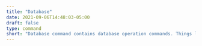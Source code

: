 ```yaml
---
title: "Database"
date: 2021-09-06T14:48:03-05:00
draft: false
type: command
short: "Database command contains database operation commands. Things like migrate, create your database live under the database command."
---
```


